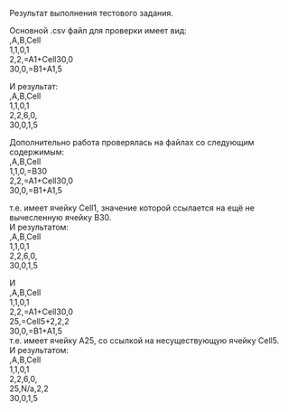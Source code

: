 Результат выполнения тестового задания.


Основной .csv файл для проверки имеет вид:  
,A,B,Cell  
1,1,0,1  
2,2,=A1+Cell30,0  
30,0,=B1+A1,5

И результат:  
,A,B,Cell  
1,1,0,1  
2,2,6,0,  
30,0,1,5  

Дополнительно работа проверялась на файлах со следующим содержимым:  
,A,B,Cell  
1,1,0,=B30  
2,2,=A1+Cell30,0  
30,0,=B1+A1,5  

т.е. имеет ячейку Cell1, значение которой ссылается на ещё не вычесленную ячейку B30.  
И результатом:  
,A,B,Cell  
1,1,0,1  
2,2,6,0,  
30,0,1,5  

И  
,A,B,Cell  
1,1,0,1  
2,2,=A1+Cell30,0  
25,=Cell5+2,2,2  
30,0,=B1+A1,5  
т.е. имеет ячейку A25, со ссылкой на несуществующую ячейку Cell5.  
И результатом:  
,A,B,Cell  
1,1,0,1  
2,2,6,0,  
25,N/a,2,2  
30,0,1,5  
